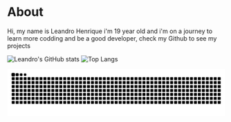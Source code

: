 # About

Hi, my name is Leandro Henrique i'm 19 year old and i'm on a journey to learn more codding and be a good developer, 
check my Github to see my projects 

![Leandro's GitHub stats](https://github-readme-stats.vercel.app/api?username=Ply3r&theme=dracula&show_icons=true)   ![Top Langs](https://github-readme-stats.vercel.app/api/top-langs/?username=Ply3r&layout=compact&theme=dracula)

![github contribution grid snake animation](https://raw.githubusercontent.com/ply3r/ply3r/output/github-contribution-grid-snake.svg)
